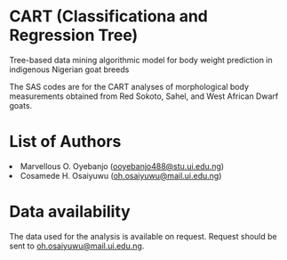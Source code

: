 # CART (Classificationa and Regression Tree)
Tree-based data mining algorithmic model for body weight prediction in indigenous Nigerian goat breeds

The SAS codes are for the CART analyses of morphological body measurements obtained from Red Sokoto, Sahel, and West African Dwarf goats.

# List of Authors
<li> Marvellous O. Oyebanjo (<a href="mailto:ooyebanjo488@stu.ui.edu.ng">ooyebanjo488@stu.ui.edu.ng</a></span>)
<li> Cosamede H. Osaiyuwu (<a href="mailto:oh.osaiyuwu@mail.ui.edu.ng">oh.osaiyuwu@mail.ui.edu.ng</a></span>)

# Data availability
The data used for the analysis is available on request. Request should be sent to oh.osaiyuwu@mail.ui.edu.ng. 
